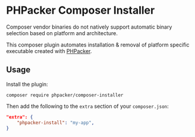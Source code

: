 # PHPacker Composer Installer

Composer vendor binaries do not natively support automatic binary selection based on platform and architecture.

This composer plugin automates installation & removal of platform specific executable created with [PHPacker](https://github.com/phpacker/phpacker).

## Usage

Install the plugin:

```shell
composer require phpacker/composer-installer
```

Then add the following to the `extra` section of your `composer.json`:

```json
"extra": {
    "phpacker-install": "my-app",
}
```

